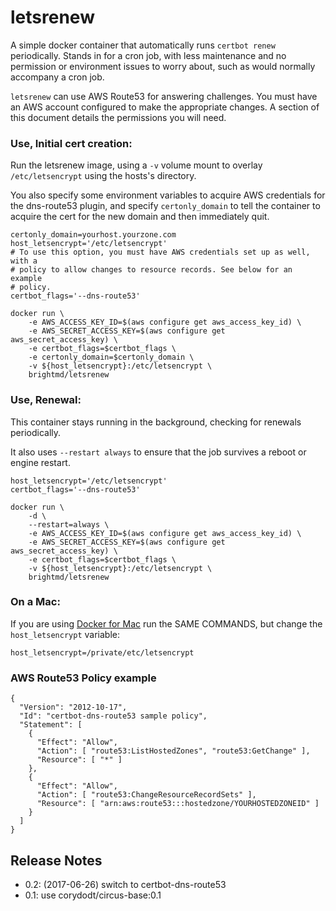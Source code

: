 # letsrenew

A simple docker container that automatically runs `certbot renew` periodically.
Stands in for a cron job, with less maintenance and no permission or
environment issues to worry about, such as would normally accompany a cron
job.

`letsrenew` can use AWS Route53 for answering challenges. You must have an
AWS account configured to make the appropriate changes. A section of this
document details the permissions you will need.


### Use, Initial cert creation:

Run the letsrenew image, using a `-v` volume mount to overlay
`/etc/letsencrypt` using the hosts's directory.

You also specify some environment variables to acquire AWS credentials for the
dns-route53 plugin, and specify `certonly_domain` to tell the container to
acquire the cert for the new domain and then immediately quit.

```
certonly_domain=yourhost.yourzone.com
host_letsencrypt='/etc/letsencrypt'
# To use this option, you must have AWS credentials set up as well, with a
# policy to allow changes to resource records. See below for an example
# policy.
certbot_flags='--dns-route53'

docker run \
    -e AWS_ACCESS_KEY_ID=$(aws configure get aws_access_key_id) \
    -e AWS_SECRET_ACCESS_KEY=$(aws configure get aws_secret_access_key) \
    -e certbot_flags=$certbot_flags \
    -e certonly_domain=$certonly_domain \
    -v ${host_letsencrypt}:/etc/letsencrypt \
    brightmd/letsrenew
```


### Use, Renewal:

This container stays running in the background, checking for renewals
periodically.

It also uses `--restart always` to ensure that the job survives a reboot or
engine restart.


```
host_letsencrypt='/etc/letsencrypt'
certbot_flags='--dns-route53'

docker run \
    -d \
    --restart=always \
    -e AWS_ACCESS_KEY_ID=$(aws configure get aws_access_key_id) \
    -e AWS_SECRET_ACCESS_KEY=$(aws configure get aws_secret_access_key) \
    -e certbot_flags=$certbot_flags \
    -v ${host_letsencrypt}:/etc/letsencrypt \
    brightmd/letsrenew
```

### On a Mac:

If you are using [Docker for Mac](https://docs.docker.com/docker-for-mac/install/) 
run the SAME COMMANDS, but change the `host_letsencrypt` variable:

```
host_letsencrypt=/private/etc/letsencrypt
```

### AWS Route53 Policy example
```
{
  "Version": "2012-10-17",
  "Id": "certbot-dns-route53 sample policy",
  "Statement": [
    {
      "Effect": "Allow",
      "Action": [ "route53:ListHostedZones", "route53:GetChange" ],
      "Resource": [ "*" ]
    },
    {
      "Effect": "Allow",
      "Action": [ "route53:ChangeResourceRecordSets" ],
      "Resource": [ "arn:aws:route53:::hostedzone/YOURHOSTEDZONEID" ]
    }
  ]
}
```



## Release Notes

* 0.2: (2017-06-26) switch to certbot-dns-route53
* 0.1: use corydodt/circus-base:0.1
